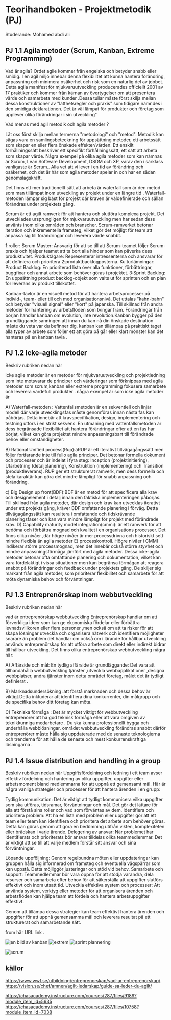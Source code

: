 # Teorihandboken - Projektmetodik (PJ)
Studerande: Mohamed abdi ali 

## PJ 1.1 Agila metoder (Scrum, Kanban, Extreme Programming)

Vad är agila?
 Ordet agile kommer från engelska och betyder snabb eller smidig. I en agil miljö innebär denna flexibilitet att kunna hantera förändring, anpassning och minimera osäkerhet och risk som en naturlig del av jobbet. Detta agila manifest för mjukvaruutveckling producerades officiellt 2001 av 17 praktiker och kommer från kärnan av övertygelser om att presentera värde och samarbeta med kunder .Dessa tullar måste först skilja mellan dessa konstruktioner av "lätthetsregler och praxis" som tidigare nämndes i den smidiga deklarationen. Det är väl lämpat för produkter och företag som upplever olika förändringar i sin utveckling"

 Vad menas med agil metodik och agila metoder ? 

Låt oss först skilja mellan termerna "metodologi" och "metod". Metodik kan sägas vara en samlingsbeteckning för uppsättning metoder, ett arbetssätt som skapar en eller flera önskade effekter/värden. Ett enskilt förhållningssätt beskriver ett specifikt förhållningssätt, ett sätt att arbeta som skapar värde. Några exempel på olika agila metoder som kan nämnas är Scrum, Lean Software Development, DSDM och XP, varav den i särklass vanligaste är Scrum.. Alla vet att vi lever i en tid av förändring och osäkerhet, och det är här som agila metoder spelar in och har en sådan genomslagskraft.

Det finns ett mer traditionellt sätt att arbeta är waterfall som är den metod som man tillämpat inom utveckling av projekt under en längre tid .
Waterfall-metoden lämpar sig bäst för projekt där kraven är väldefinierade och sällan förändras under projektets gång.



Scrum är ett agilt ramverk för att hantera och slutföra komplexa projekt. Det utvecklades ursprungligen för mjukvaruutveckling men har sedan dess använts inom olika områden och branscher. Scrum-ramverket betonar iteration och inkrementella framsteg, vilket gör det möjligt för team att anpassa sig till förändringar och leverera värde snabbt.

1:roller: Scrum Master: Ansvarig för att se till att Scrum-teamet följer Scrum-praxis och hjälper teamet att ta bort alla hinder som kan påverka dess produktivitet. Produktägare: Representerar intressenterna och ansvarar för att definiera och prioritera 
2:produktbacklogposterna. Kulturlämningar: Product Backlog: En prioriterad lista över alla funktioner, förbättringar, buggfixar och annat arbete som behöver göras i projektet. 
3:Sprint Backlog: En uppsättning product backlog-objekt som valts ut för sprinten och en plan för leverans av produkt tillskottet. 



Kanban-tavlor är en visuell metod för att hantera arbetsprocesser på individ-, team- eller till och med organisationsnivå. Det uttalas "kahn-bahn" och betyder "visuell signal" eller "kort" på japanska.
Till skillnad från andra metoder för hantering av arbetsflöden som tvingar fram.
Förändringar från början handlar kanban om evolution, inte revolution.Kanban bygger på den grundläggande sanningen att innan du kan nå din önskade destination måste du veta var du befinner dig.
 kanban  kan tillämpas på praktiskt taget alla typer av arbete  som följer ett att göra på går eller klart mönster  kan det hanteras på en kanban tavla .




## PJ 1.2 Icke-agila metoder
Beskriv rubriken nedan här

icke agile metoder är en metoder för mjukvaruutveckling och projektledning som inte motsvarar de principer och värderingar som förknippas med agila metoder som scrum,kanban eller extreme programming fokusera samarbete och leverera värdefull produkter . några exempel är  som icke agila metoder är


A) Waterfall-metoden : Vattenfallsmetoden är en sekventiell och linjär modell där varje utvecklingsfas måste genomföras innan nästa fas kan påbörjas. Detta innebär att kravspecifikation, design, implementering och testning utförs i en strikt sekvens. En utmaning med vattenfallsmetoden är dess begränsade flexibilitet att hantera förändringar efter att en fas har börjat, vilket kan göra projektet mindre anpassningsbart till förändrade behov eller omständigheter. 

B) Rational  Unified process(Rup):äRUP är ett iterativt tillvägagångssätt men följer fortfarande inte till fullo agila principer. Det betonar formella dokument och processer och är indelat i fyra steg: Inception (projektinitiering), Utarbetning (detaljplanering), Konstruktion (implementering) och Transition (produktleverans). RUP ger ett strukturerat ramverk, men dess formella och stela karaktär kan göra det mindre lämpligt för snabb anpassning och förändring.

c) Big Design up front(BDF):BDF är en metod för att specificera alla krav och designelement i detalj innan den faktiska implementeringen påbörjas. Till skillnad från agila metoder, där design och krav kan utvecklas iterativt under ett projekts gång, kräver BDF omfattande planering i förväg. Detta tillvägagångssätt kan resultera i omfattande och tidskrävande planeringsfaser och kan vara mindre lämpligt för projekt med förändrade krav.
D) Capability maturity model integration(cmmi): är ett ramverk för att bedöma och förbättra mognad och kvalitet i en organisations processer.
Det finns olika nivåer ,där högre nivåer är mer processdrivna och historiskt sett mindre flexibla än agila metoder 
E) processkontroll. Högre nivåer i CMMI indikerar större processmognad, men det innebär också större styvhet och mindre anpassningsförmåga jämfört med agila metoder.
Dessa icke-agila metoder betonar ofta omfattande planering och dokumentation, vilket kan vara fördelaktigt i vissa situationer men kan begränsa förmågan att reagera snabbt på förändringar och feedback under projektets gång. De skiljer sig markant från agila metoder, som prioriterar flexibilitet och samarbete för att möta dynamiska behov och förväntningar.


## PJ 1.3 Entreprenörskap inom webbutveckling
Beskriv rubriken nedan här

vad är entreprenörskap  webbutveckling 
Entreprenörskap  handlar om att förverkliga ideer som kan ge ekonomiska fördelar eller förbättra levnadsvillkoren eller flera personer ,men också om att ta risker för att skapa lösningar utveckla och organisera nätverk och identifiera möjligheter snarare än problem det handlar om också om i lärande för hållbar utveckling används entreprenörskap för att utföra arbete som direkt eller indirekt bidrar till hållbar utveckling. Det finns olika entreprenörskap webbutveckling några här:

A) Affärside och mål: En tydlig affärside är grundläggande: Det vara att tillhandahålla webbutveckling tjänster ,utveckla webbapplikationer ,designa webbplatser, andra tjänster inom detta området företag, målet det är tydligt definierat .

B) Marknadsundersökning :att förstå marknaden och dessa behov är viktigt.Detta inkluderar att identifiera dina konkurrenter, din målgrupp och de specifika behov ditt företag kan möta.

C) Tekniska förmåga : Det är mycket viktigt för webbutveckling entreprenörer att ha god teknisk förmåga eller att vara omgiven av teknikkunniga medarbetare . Du ska kunna professionellt bygga och underhålla webblösningar. området webbutveckling  förändras snabbt därför entreprenörer måste hålla sig uppdaterade med de  senaste teknologierna och trenderna för att hålla de senaste och mest konkurrenskraftiga lösningarna .
## PJ 1.4 Issue distribution and handling in a group
Beskriv rubriken nedan här
Uppgiftsfördelning och ledning i ett team avser effektiv fördelning och hantering av olika uppgifter, uppgifter eller arbetsmoment bland medlemmarna för att uppnå ett gemensamt mål. Här är några vanliga strategier och processer för att hantera ärenden i en grupp:

Tydlig kommunikation: Det är viktigt att tydligt kommunicera vilka uppgifter som ska utföras, tidsramar, förväntningar och mål. Det gör det lättare för alla att förstå sina roller och vad som förväntas av dem.
Identifiera och prioritera problem: Att ha en lista med problem eller uppgifter gör att ett team eller team kan identifiera och prioritera det arbete som behöver göras. Detta kan göras genom att göra en bedömning utifrån vikten, komplexiteten eller brådskan i varje ärende.
Delegering av ansvar: När problemet har identifierats och prioriterats bör ansvar tilldelas olika teammedlemmar. Det är viktigt att se till att varje medlem förstår sitt ansvar och sina förväntningar.

Löpande uppföljning: Genom regelbundna möten eller uppdateringar kan gruppen hålla sig informerad om framsteg och eventuella vägspärrar som kan uppstå. Detta möjliggör justeringar och stöd vid behov.
Samarbete och support: Teammedlemmar bör vara öppna för att stödja varandra, dela resurser och samarbeta efter behov för att säkerställa att uppgifter slutförs effektivt och inom utsatt tid.
Utveckla effektiva system och processer: Att använda system, verktyg eller metoder för att organisera ärenden och arbetsflöden kan hjälpa team att fördela och hantera arbetsuppgifter effektivt.

Genom att tillämpa dessa strategier kan team effektivt hantera ärenden och uppgifter för att uppnå gemensamma mål och leverera resultat på ett strukturerat och samarbetande sätt.


from  här  URL link .

 <img src="./images/kanban .png" alt="en bild av kanban "></a>
<img src="./images/extrem.png" alt="extrem "></a>
<img src="./images/sprint-planning.png" alt="sprint plannering"></a>

<img src="./images/blscrum.jpeg" alt="scrum"></a>


## källor 
https://www.wwf.se/utbildning/entreprenorskap/vad-ar-entreprenorskap/ 
 https://vision.se/chef/amnen/agilt-ledarskap/guide-sa-leder-du-agilt/

https://chasacademy.instructure.com/courses/287/files/9189?module_item_id=5635 
https://chasacademy.instructure.com/courses/287/files/10758?module_item_id=7038
